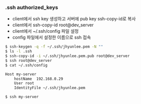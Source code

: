 

### .ssh  authorized_keys

* client에서 ssh key 생성하고 서버에 pub key ssh-copy-id로 복사
* client에서 ssh-copy-id  root@dev_server
* client에서  ~/.ssh/config 파일 설정
* config 파일에서 설정한 이름으로 ssh 접속

```sh 
$ ssh-keygen -q -f ~/.ssh/jhyunlee.pem -N ""
$ ls -l .ssh
$ ssh-copy-id -i ~/.ssh/jhyunlee.pem.pub root@dev_server
$ ssh root@dev_server
$ cat ~/.ssh/config

Host my-server
    hostName  192.168.0.29
    User root
    IdentityFile ~/.ssh/jhyunlee.pem

$ ssh my-server
```